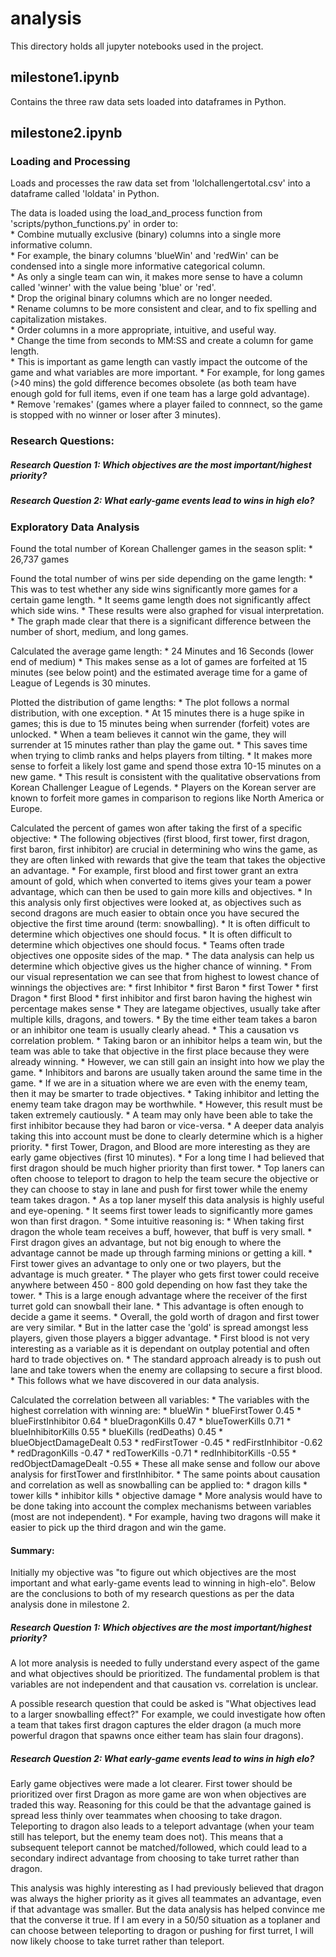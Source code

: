 # analysis

This directory holds all jupyter notebooks used in the project.

## milestone1.ipynb

Contains the three raw data sets loaded into dataframes in Python.

## milestone2.ipynb

### Loading and Processing

Loads and processes the raw data set from 'lolchallengertotal.csv' into a dataframe called 'loldata' in Python.

The data is loaded using the load_and_process function from 'scripts/python_functions.py' in order to:  
    * Combine mutually exclusive (binary) columns into a single more informative column.  
        * For example, the binary columns 'blueWin' and 'redWin' can be condensed into a single more informative categorical column.  
        * As only a single team can win, it makes more sense to have a column called 'winner' with the value being 'blue' or 'red'.  
    * Drop the original binary columns which are no longer needed.  
    * Rename columns to be more consistent and clear, and to fix spelling and capitalization mistakes.  
    * Order columns in a more appropriate, intuitive, and useful way.  
    * Change the time from seconds to MM:SS and create a column for game length.  
        * This is important as game length can vastly impact the outcome of the game and what variables are more important.
        * For example, for long games (>40 mins) the gold difference becomes obsolete (as both team have enough gold for full items, even if one team has a large gold advantage).  
    * Remove 'remakes' (games where a player failed to connnect, so the game is stopped with no winner or loser after 3 minutes). 

### Research Questions: 

##### Research Question 1: Which objectives are the most important/highest priority?

##### Research Question 2: What early-game events lead to wins in high elo? 

### Exploratory Data Analysis

Found the total number of Korean Challenger games in the season split:
    * 26,737 games
    
Found the total number of wins per side depending on the game length:
    * This was to test whether any side wins significantly more games for a certain game length.
        * It seems game length does not significantly affect which side wins. 
    * These results were also graphed for visual interpretation.
        * The graph made clear that there is a significant difference between the number of short, medium, and long games.

Calculated the average game length:
    * 24 Minutes and 16 Seconds (lower end of medium)
    * This makes sense as a lot of games are forfeited at 15 minutes (see below point) and the estimated average time for a game of League of Legends is 30 minutes. 

Plotted the distribution of game lengths:
    * The plot follows a normal distribution, with one exception. 
    * At 15 minutes there is a huge spike in games; this is due to 15 minutes being when surrender (forfeit) votes are unlocked. 
        * When a team believes it cannot win the game, they will surrender at 15 minutes rather than play the game out. 
        * This saves time when trying to climb ranks and helps players from tilting. 
        * It makes more sense to forfeit a likely lost game and spend those extra 10-15 minutes on a new game. 
        * This result is consistent with the qualitative observations from Korean Challenger League of Legends. 
        * Players on the Korean server are known to forfeit more games in comparison to regions like North America or Europe.

Calculated the percent of games won after taking the first of a specific objective: 
    * The following objectives (first blood, first tower, first dragon, first baron, first inhibitor) are crucial in determining who wins the game, as they are often linked with rewards that give the team that takes the objective an advantage. 
        * For example, first blood and first tower grant an extra amount of gold, which when converted to items gives your team a power advantage, which can then be used to gain more kills and objectives. 
    * In this analysis only first objectives were looked at, as objectives such as second dragons are much easier to obtain once you have secured the objective the first time around (term: snowballing). 
    * It is often difficult to determine which objectives one should focus. 
    * It is often difficult to determine which objectives one should focus. 
        * Teams often trade objectives one opposite sides of the map. 
        * The data analysis can help us determine which objective gives us the higher chance of winning. 
    * From our visual representation we can see that from highest to lowest chance of winnings the objectives are:
        * first Inhibitor
        * first Baron
        * first Tower
        * first Dragon
        * first Blood
    * first inhibitor and first baron having the highest win percentage makes sense
        * They are lategame objectives, usually take after multiple kills, dragons, and towers.
        * By the time either team takes a baron or an inhibitor one team is usually clearly ahead. 
            * This a causation vs correlation problem. 
            * Taking baron or an inhibitor helps a team win, but the team was able to take that objective in the first place because they were already winning. 
        * However, we can still gain an insight into how we play the game. 
            * Inhibitors and barons are usually taken around the same time in the game. 
            * If we are in a situation where we are even with the enemy team, then it may be smarter to trade objectives. 
            * Taking inhibitor and letting the enemy team take dragon may be worthwhile. 
            * However, this result must be taken extremely cautiously. 
            * A team may only have been able to take the first inhibitor because they had baron or vice-versa. 
            * A deeper data analyis taking this into account must be done to clearly determine which is a higher priority. 
    * first Tower, Dragon, and Blood are more interesting as they are early game objectives (first 10 minutes). 
        * For a long time I had believed that first dragon should be much higher priority than first tower. 
            * Top laners can often choose to teleport to dragon to help the team secure the objective or they can choose to stay in lane and push for first tower while the enemy team takes dragon. 
            * As a top laner myself this data analysis is highly useful and eye-opening. 
            * It seems first tower leads to significantly more games won than first dragon. 
            * Some intuitive reasoning is:
                * When taking first dragon the whole team receives a buff, however, that buff is very small. 
                * First dragon gives an advantage, but not big enough to where the advantage cannot be made up through farming minions or getting a kill. 
                * First tower gives an advantage to only one or two players, but the advantage is much greater. 
                * The player who gets first tower could receive anywhere between 450 - 800 gold depending on how fast they take the tower. 
                * This is a large enough advantage where the receiver of the first turret gold can snowball their lane. 
                * This advantage is often enough to decide a game it seems.
                * Overall, the gold worth of dragon and first tower are very similar. 
                    * But in the latter case the 'gold' is spread amongst less players, given those players a bigger advantage.
        * First blood is not very interesting as a variable as it is dependant on outplay potential and often hard to trade objectives on.
            * The standard approach already is to push out lane and take towers when the enemy are collapsing to secure a first blood. 
            * This follows what we have discovered in our data analysis.

Calculated the correlation between all variables:
    * The variables with the highest correlation with winning are: 
        * blueWin
            * blueFirstTower             0.45
            * blueFirstInhibitor         0.64
            * blueDragonKills            0.47
            * blueTowerKills             0.71
            * blueInhibitorKills         0.55
            * blueKills (redDeaths)      0.45
            * blueObjectDamageDealt      0.53
            * redFirstTower             -0.45
            * redFirstInhibitor         -0.62
            * redDragonKills            -0.47
            * redTowerKills             -0.71
            * redInhibitorKills         -0.55
            * redObjectDamageDealt      -0.55
    * These all make sense and follow our above analysis for firstTower and firstInhibitor. 
    * The same points about causation and correlation as well as snowballing can be applied to:
        * dragon kills
        * tower kills
        * inhibitor kills
        * objective damage
    * More analysis would have to be done taking into account the complex mechanisms between variables (most are not independent). 
        * For example, having two dragons will make it easier to pick up the third dragon and win the game. 

#### Summary: 
        
Initially my objective was "to figure out which objectives are the most important and what early-game events lead to winning in high-elo". Below are the conclusions to both of my research questions as per the data analysis done in milestone 2. 

##### Research Question 1: Which objectives are the most important/highest priority?
    
A lot more analysis is needed to fully understand every aspect of the game and what objectives should be prioritized. The fundamental problem is that variables are not independent and that causation vs. correlation is unclear.

A possible research question that could be asked is "What objectives lead to a larger snowballing effect?" For example, we could investigate how often a team that takes first dragon captures the elder dragon (a much more powerful dragon that spawns once either team has slain four dragons). 

##### Research Question 2: What early-game events lead to wins in high elo? 

Early game objectives were made a lot clearer. First tower should be prioritized over first Dragon as more game are won when objectives are traded this way. Reasoning for this could be that the advantage gained is spread less thinly over teammates when choosing to take dragon. Teleporting to dragon also leads to a teleport advantage (when your team still has teleport, but the enemy team does not). This means that a subsequent teleport cannot be matched/followed, which could lead to a secondary indirect advantage from choosing to take turret rather than dragon. 

This analysis was highly interesting as I had previously believed that dragon was always the higher priority as it gives all teammates an advantage, even if that advantage was smaller. But the data analysis has helped convince me that the converse it true. If I am every in a 50/50 situation as a toplaner and can choose between teleporting to dragon or pushing for first turret, I will now likely choose to take turret rather than teleport. 







        
        
